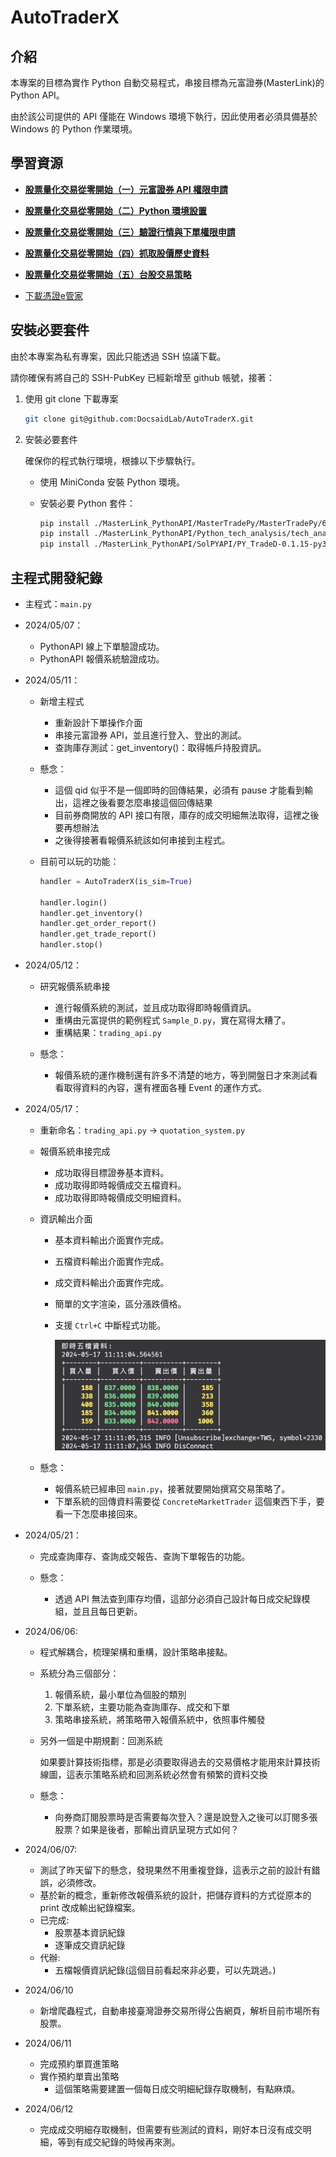 # AutoTraderX

## 介紹

本專案的目標為實作 Python 自動交易程式，串接目標為元富證券(MasterLink)的 Python API。

由於該公司提供的 API 僅能在 Windows 環境下執行，因此使用者必須具備基於 Windows 的 Python 作業環境。

## 學習資源

- [**股票量化交易從零開始（一）元富證券 API 權限申請**](https://quantpass.org/masterlink-api/)
- [**股票量化交易從零開始（二）Python 環境設置**](https://quantpass.org/masterlink-3/)
- [**股票量化交易從零開始（三）驗證行情與下單權限申請**](https://quantpass.org/masterlink-4/)
- [**股票量化交易從零開始（四）抓取股價歷史資料**](https://quantpass.org/masterlink-5/)
- [**股票量化交易從零開始（五）台股交易策略**](https://quantpass.org/masterlink-6/)

- [下載憑證e管家](https://www.masterlink.com.tw/certificate-eoperation)

## 安裝必要套件

由於本專案為私有專案，因此只能透過 SSH 協議下載。

請你確保有將自己的 SSH-PubKey 已經新增至 github 帳號，接著：

1. 使用 git clone 下載專案

   ```bash
   git clone git@github.com:DocsaidLab/AutoTraderX.git
   ```

2. 安裝必要套件

   確保你的程式執行環境，根據以下步驟執行。

   - 使用 MiniConda 安裝 Python 環境。

   - 安裝必要 Python 套件：

     ```bash
     pip install ./MasterLink_PythonAPI/MasterTradePy/MasterTradePy/64bit/MasterTradePy-0.0.23-py3-none-win_amd64.whl
     pip install ./MasterLink_PythonAPI/Python_tech_analysis/tech_analysis_api_v2-0.0.5-py3-none-win_amd64.whl
     pip install ./MasterLink_PythonAPI/SolPYAPI/PY_TradeD-0.1.15-py3-none-any.whl
     ```

## 主程式開發紀錄

- 主程式：`main.py`

- 2024/05/07：

  - PythonAPI 線上下單驗證成功。
  - PythonAPI 報價系統驗證成功。

- 2024/05/11：

  - 新增主程式

    - 重新設計下單操作介面
    - 串接元富證券 API，並且進行登入、登出的測試。
    - 查詢庫存測試：get_inventory()：取得帳戶持股資訊。

  - 懸念：

    - 這個 qid 似乎不是一個即時的回傳結果，必須有 pause 才能看到輸出，這裡之後看要怎麼串接這個回傳結果
    - 目前券商開放的 API 接口有限，庫存的成交明細無法取得，這裡之後要再想辦法
    - 之後得接著看報價系統該如何串接到主程式。

  - 目前可以玩的功能：

    ```python
    handler = AutoTraderX(is_sim=True)

    handler.login()
    handler.get_inventory()
    handler.get_order_report()
    handler.get_trade_report()
    handler.stop()
    ```

- 2024/05/12：

  - 研究報價系統串接

    - 進行報價系統的測試，並且成功取得即時報價資訊。
    - 重構由元富提供的範例程式 `Sample_D.py`，實在寫得太糟了。
    - 重構結果：`trading_api.py`

  - 懸念：

    - 報價系統的運作機制還有許多不清楚的地方，等到開盤日才來測試看看取得資料的內容，還有裡面各種 Event 的運作方式。

- 2024/05/17：

  - 重新命名：`trading_api.py` -> `quotation_system.py`
  - 報價系統串接完成

    - 成功取得目標證券基本資料。
    - 成功取得即時報價成交五檔資料。
    - 成功取得即時報價成交明細資料。

  - 資訊輸出介面

    - 基本資料輸出介面實作完成。
    - 五檔資料輸出介面實作完成。
    - 成交資料輸出介面實作完成。
    - 簡單的文字渲染，區分漲跌價格。
    - 支援 `Ctrl+C` 中斷程式功能。

      ![img1](./docs/img1.jpg)

  - 懸念：

    - 報價系統已經串回 `main.py`，接著就要開始撰寫交易策略了。
    - 下單系統的回傳資料需要從 `ConcreteMarketTrader` 這個東西下手，要看一下怎麼串接回來。

- 2024/05/21：

  - 完成查詢庫存、查詢成交報告、查詢下單報告的功能。

  - 懸念：

    - 透過 API 無法查到庫存均價，這部分必須自己設計每日成交紀錄模組，並且且每日更新。

- 2024/06/06:

  - 程式解耦合，梳理架構和重構，設計策略串接點。
  - 系統分為三個部分：
    1. 報價系統，最小單位為個股的類別
    2. 下單系統，主要功能為查詢庫存、成交和下單
    3. 策略串接系統，將策略帶入報價系統中，依照事件觸發
  - 另外一個是中期規劃：回測系統

    如果要計算技術指標，那是必須要取得過去的交易價格才能用來計算技術線圖，這表示策略系統和回測系統必然會有頻繁的資料交換

  - 懸念：

    - 向券商訂閱股票時是否需要每次登入？還是說登入之後可以訂閱多張股票？如果是後者，那輸出資訊呈現方式如何？

- 2024/06/07:

  - 測試了昨天留下的懸念，發現果然不用重複登錄，這表示之前的設計有錯誤，必須修改。
  - 基於新的概念，重新修改報價系統的設計，把儲存資料的方式從原本的 print 改成輸出紀錄檔案。
  - 已完成:
    - 股票基本資訊紀錄
    - 逐筆成交資訊紀錄
  - 代辦:
    - 五檔報價資訊紀錄(這個目前看起來非必要，可以先跳過。)

- 2024/06/10

  - 新增爬蟲程式，自動串接臺灣證券交易所得公告網頁，解析目前市場所有股票。

- 2024/06/11

  - 完成預約單買進策略
  - 實作預約單賣出策略
    - 這個策略需要建置一個每日成交明細紀錄存取機制，有點麻煩。

- 2024/06/12

  - 完成成交明細存取機制，但需要有些測試的資料，剛好本日沒有成交明細，等到有成交紀錄的時候再來測。